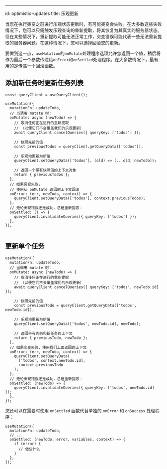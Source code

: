 ---
id: optimistic-updates
title: 乐观更新

当您在执行突变之前进行乐观状态更新时，有可能突变会失败。在大多数这些失败情况下，您可以只需触发乐观查询的重新提取，将其恢复为其真实的服务器状态。但在某些情况下，重新提取可能无法正常工作，突变错误可能代表一些无法重新提取的服务器问题。在这种情况下，您可以选择回滚您的更新。

要做到这一点，`useMutation`的`onMutate`处理程序选项允许您返回一个值，稍后将作为最后一个参数传递给`onError`和`onSettled`处理程序。在大多数情况下，最有用的是传递一个回滚函数。

## 添加新任务时更新任务列表

[//]: # 'Example'

```tsx
const queryClient = useQueryClient();

useMutation({
  mutationFn: updateTodo,
  // 当调用 mutate 时：
  onMutate: async (newTodo) => {
    // 取消任何正在进行的重新提取
    // （以便它们不会覆盖我们的乐观更新）
    await queryClient.cancelQueries({ queryKey: ['todos'] });

    // 快照先前的值
    const previousTodos = queryClient.getQueryData(['todos']);

    // 乐观地更新为新值
    queryClient.setQueryData(['todos'], (old) => [...old, newTodo]);

    // 返回一个带有快照值的上下文对象
    return { previousTodos };
  },
  // 如果突变失败，
  // 使用从 onMutate 返回的上下文回滚
  onError: (err, newTodo, context) => {
    queryClient.setQueryData(['todos'], context.previousTodos);
  },
  // 无论出现错误还是成功，总是重新提取：
  onSettled: () => {
    queryClient.invalidateQueries({ queryKey: ['todos'] });
  },
});


```

[//]: # 'Example'

## 更新单个任务

[//]: # 'Example2'

```tsx
useMutation({
  mutationFn: updateTodo,
  // 当调用 mutate 时：
  onMutate: async (newTodo) => {
    // 取消任何正在进行的重新提取
    // （以便它们不会覆盖我们的乐观更新）
    await queryClient.cancelQueries({ queryKey: ['todos', newTodo.id] });

    // 快照先前的值
    const previousTodo = queryClient.getQueryData(['todos', newTodo.id]);

    // 乐观地更新为新值
    queryClient.setQueryData(['todos', newTodo.id], newTodo);

    // 返回带有先前和新任务的上下文
    return { previousTodo, newTodo };
  },
  // 如果突变失败，使用我们上面返回的上下文
  onError: (err, newTodo, context) => {
    queryClient.setQueryData(
      ['todos', context.newTodo.id],
      context.previousTodo
    );
  },
  // 无论出现错误还是成功，总是重新提取：
  onSettled: (newTodo) => {
    queryClient.invalidateQueries({ queryKey: ['todos', newTodo.id] });
  },
});

```

[//]: # 'Example2'

您还可以在需要时使用 `onSettled` 函数代替单独的 `onError` 和 `onSuccess` 处理程序：

[//]: # 'Example3'

```tsx
useMutation({
  mutationFn: updateTodo,
  // ...
  onSettled: (newTodo, error, variables, context) => {
    if (error) {
      // 做些什么
    }
  },
});

```

[//]: # 'Example3'
